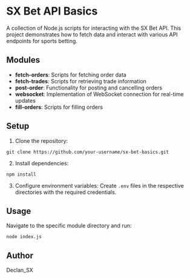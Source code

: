 # SX Bet API Basics

A collection of Node.js scripts for interacting with the SX Bet API. This project demonstrates how to fetch data and interact with various API endpoints for sports betting.

## Modules

- **fetch-orders**: Scripts for fetching order data
- **fetch-trades**: Scripts for retrieving trade information
- **post-order**: Functionality for posting and cancelling orders
- **websocket**: Implementation of WebSocket connection for real-time updates
- **fill-orders**: Scripts for filling orders

## Setup

1. Clone the repository:
```
git clone https://github.com/your-username/sx-bet-basics.git
```

2. Install dependencies:
```
npm install
```

3. Configure environment variables:
Create `.env` files in the respective directories with the required credentials.

## Usage

Navigate to the specific module directory and run:

```
node index.js
```

## Author

Declan_SX 